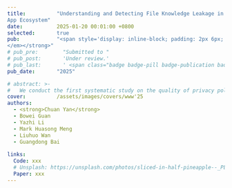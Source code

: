 ```yaml
---
title:          "Understanding and Detecting File Knowledge Leakage in GPT
App Ecosystem"
date:           2025-01-20 00:01:00 +0800
selected:       true
pub:            "<span style='display: inline-block; padding: 2px 6px; font-size: 12px; font-weight: bold; color: white; background-color: #4CAF50; border-radius: 4px;'>CCF-A</span> <span style='display: inline-block; padding: 2px 6px; font-size: 12px; font-weight: bold; color: white; background-color: #4CAF50; border-radius: 4px;'>CORE-A*</span> <strong><em>WWW'25:The ACM Web Conference
</em></strong>"
# pub_pre:        "Submitted to "
# pub_post:       'Under review.'
# pub_last:       ' <span class="badge badge-pill badge-publication badge-success">Spotlight</span>'
pub_date:       "2025"

# abstract: >-
#   We conduct the first systematic study on the quality of privacy policies in the VPA app domain. Based on our review of literature and documents from standard working groups, we identify four metrics that enable the quality of the privacy policy to become measurable, including timeliness, availability, completeness and readability. We then develop QuPer, which extracts the meta features (e.g., update history) and linguistic features (e.g., sentence semantics) from privacy policies, and assesses their quality. Our analysis reveals that the status of the quality of privacy policies in the VPA app domain is concerning.
cover:          /assets/images/covers/www'25
authors:
  - <strong>Chuan Yan</strong>
  - Bowei Guan
  - Yazhi Li
  - Mark Huasong Meng
  - Liuhuo Wan
  - Guangdong Bai
 
links:
  Code: xxx
  # Unsplash: https://unsplash.com/photos/sliced-in-half-pineapple--_PLJZmHZzk
  Paper: xxx
---
```

